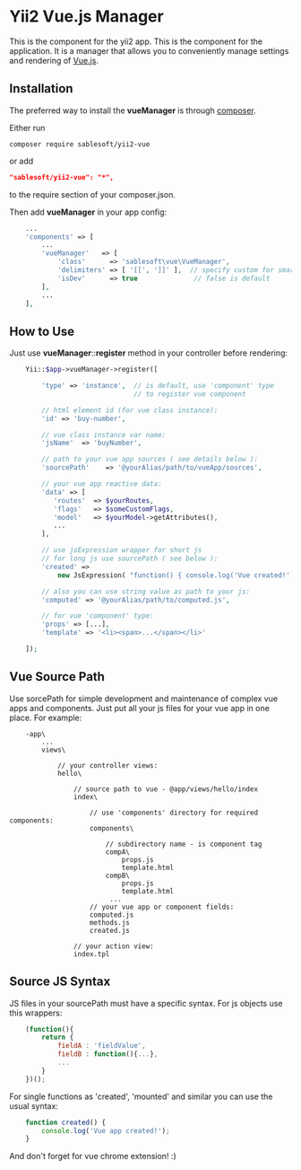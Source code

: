 Yii2 Vue.js Manager
===================

This is the component for the yii2 app. This is the component for the application. It is a manager that allows you to conveniently manage settings and rendering of [Vue.js](https://vuejs.org/).

Installation
------------

The preferred way to install the **vueManager** is through [composer](http://getcomposer.org/download/).

Either run

```
composer require sablesoft/yii2-vue
```

or add

```json
"sablesoft/yii2-vue": "*",
```

to the require section of your composer.json.

Then add **vueManager** in your app config:

```php
    ...
    'components' => [
        ...
        'vueManager'   => [
            'class'      => 'sablesoft\vue\VueManager',
            'delimiters' => [ '[[', ']]' ],  // specify custom for smarty
            'isDev'      => true              // false is default
        ],
        ...
    ],
```

## How to Use

Just use **vueManager**::**register** method in your controller before rendering:

```php
    Yii::$app->vueManager->register([

        'type' => 'instance',  // is default, use 'component' type
                               // to register vue component

        // html element id (for vue class instance):
        'id' => 'buy-number',

        // vue class instance var name:
        'jsName'  => 'buyNumber',

        // path to your vue app sources ( see details below ):
        'sourcePath'    => '@yourAlias/path/to/vueApp/sources',

        // your vue app reactive data:
        'data' => [
           'routes'  => $yourRoutes,
           'flags'   => $someCustomFlags,
           'model'   => $yourModel->getAttributes(),
           ...
        ],

        // use jsExpression wrapper for short js
        // for long js use sourcePath ( see below ):
        'created' =>
            new JsExpression( "function() { console.log('Vue created!')}" ),

        // also you can use string value as path to your js:
        'computed' => '@yourAlias/path/to/computed.js',

        // for vue 'component' type:
        'props' => [...],
        'template' => '<li><span>...</span></li>'

    ]);
```

## Vue Source Path

Use sorcePath for simple development and maintenance of complex vue apps and components. Just put all your js files for your vue app in one place. For example:

```
    -app\
        ...
        views\

            // your controller views:
            hello\

                // source path to vue - @app/views/hello/index
                index\

                    // use 'components' directory for required components:
                    components\

                        // subdirectory name - is component tag
                        compA\
                            props.js
                            template.html
                        compB\
                            props.js
                            template.html
                         ...
                    // your vue app or component fields:
                    computed.js
                    methods.js
                    created.js

                // your action view:
                index.tpl
```

## Source JS Syntax

JS files in your sourcePath must have a specific syntax. For js objects use this wrappers:

```js
    (function(){
        return {
            fieldA : 'fieldValue',
            fieldB : function(){...},
            ...
        }
    })();
```

For single functions as 'created', 'mounted' and similar you can use the usual syntax:

```js
    function created() {
        console.log('Vue app created!');
    }
```

And don't forget for vue chrome extension! :)
